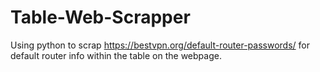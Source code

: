 # Table-Web-Scrapper
Using python to scrap https://bestvpn.org/default-router-passwords/ for default router info within the table on the webpage.
